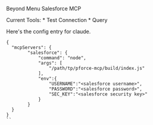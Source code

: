 Beyond Menu Salesforce MCP

Current Tools:
    * Test Connection
    * Query

Here's the config entry for claude. 
````
{
  "mcpServers": {
        "salesforce": {
            "command": "node",
            "args": [
                "/path/tp/pforce-mcp/build/index.js"
            ],
            "env":{
                "USERNAME":"<salesforce username>",
                "PASSWORD":"<salesforce password>",
                "SEC_KEY":"<salesforce security key>"
            }
        }
  }
}
``
